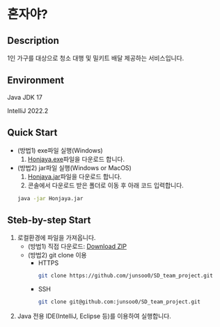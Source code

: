 # 혼자야?

## Description
1인 가구를 대상으로 청소 대행 및 밀키트 배달 제공하는 서비스입니다.

## Environment
Java JDK 17

IntelliJ 2022.2

## Quick Start
- (방법1) exe파일 실행(Windows)
  1. [Honjaya.exe](https://github.com/junsoo0/SD_team_project/raw/main/Honjaya.exe)파일을 다운로드 합니다. 
- (방법2) jar파일 실행(Windows or MacOS)
  1. [Honjaya.jar](https://github.com/junsoo0/SD_team_project/raw/main/Honjaya.jar)파일을 다운로드 합니다. 
  2. 콘솔에서 다운로드 받은 폴더로 이동 후 아래 코드 입력합니다.
   ```bash
   java -jar Honjaya.jar
   ```

## Steb-by-step Start
1. 로컬환경에 파일을 가져옵니다.
    - (방법1) 직접 다운로드: [Download ZIP](https://github.com/OSP-team2/final-project/archive/refs/heads/main.zip)
    - (방법2) git clone 이용
      - HTTPS
        ```bash
        git clone https://github.com/junsoo0/SD_team_project.git
        ```
      - SSH
        ```bash
        git clone git@github.com:junsoo0/SD_team_project.git
        ```
2. Java 전용 IDE(IntelliJ, Eclipse 등)를 이용하여 실행합니다.
